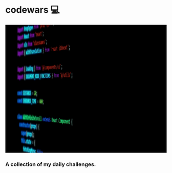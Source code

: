 # codewars 💻

<img src=https://github.com/lizx-i/codewars/blob/main/CW.gif height=400px>

<h3>A collection of my daily challenges.</h3>
